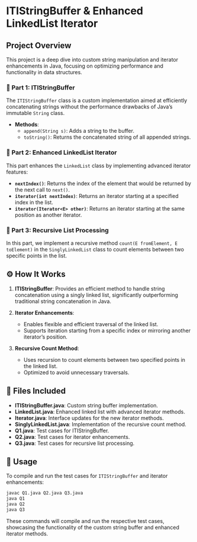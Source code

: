 
# ITIStringBuffer & Enhanced LinkedList Iterator 

## Project Overview

This project is a deep dive into custom string manipulation and iterator enhancements in Java, focusing on optimizing performance and functionality in data structures.

### 🧵 Part 1: ITIStringBuffer

The `ITIStringBuffer` class is a custom implementation aimed at efficiently concatenating strings without the performance drawbacks of Java’s immutable `String` class.

- **Methods**:
  - `append(String s)`: Adds a string to the buffer.
  - `toString()`: Returns the concatenated string of all appended strings.

### 🔄 Part 2: Enhanced LinkedList Iterator

This part enhances the `LinkedList` class by implementing advanced iterator features:

- **`nextIndex()`**: Returns the index of the element that would be returned by the next call to `next()`.
- **`iterator(int nextIndex)`**: Returns an iterator starting at a specified index in the list.
- **`iterator(Iterator<E> other)`**: Returns an iterator starting at the same position as another iterator.

### 🔁 Part 3: Recursive List Processing

In this part, we implement a recursive method `count(E fromElement, E toElement)` in the `SinglyLinkedList` class to count elements between two specific points in the list.

## ⚙️ How It Works

1. **ITIStringBuffer**: Provides an efficient method to handle string concatenation using a singly linked list, significantly outperforming traditional string concatenation in Java.

2. **Iterator Enhancements**: 
   - Enables flexible and efficient traversal of the linked list.
   - Supports iteration starting from a specific index or mirroring another iterator’s position.

3. **Recursive Count Method**: 
   - Uses recursion to count elements between two specified points in the linked list.
   - Optimized to avoid unnecessary traversals.

## 📂 Files Included

- **ITIStringBuffer.java**: Custom string buffer implementation.
- **LinkedList.java**: Enhanced linked list with advanced iterator methods.
- **Iterator.java**: Interface updates for the new iterator methods.
- **SinglyLinkedList.java**: Implementation of the recursive count method.
- **Q1.java**: Test cases for ITIStringBuffer.
- **Q2.java**: Test cases for iterator enhancements.
- **Q3.java**: Test cases for recursive list processing.

## 🚀 Usage

To compile and run the test cases for `ITIStringBuffer` and iterator enhancements:

```bash
javac Q1.java Q2.java Q3.java
java Q1
java Q2
java Q3
```

These commands will compile and run the respective test cases, showcasing the functionality of the custom string buffer and enhanced iterator methods.
